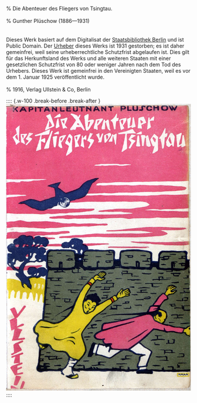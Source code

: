 ﻿% Die Abenteuer des Fliegers von Tsingtau.<br /><br />
% Gunther Plüschow (1886—1931)<br /><br />
  <br/>Dieses Werk basiert auf dem Digitalisat der [Staatsbibliothek Berlin](https://digital.staatsbibliothek-berlin.de/werkansicht/?PPN=PPN756012309&PHYSID=PHYS_0001&USE=800) und ist Public Domain.
  Der [Urheber](https://de.wikipedia.org/wiki/Gunther_Pl%C3%BCschow) dieses Werks ist 1931 gestorben; es ist daher gemeinfrei,
  weil seine urheberrechtliche Schutzfrist abgelaufen ist.
  Dies gilt für das Herkunftsland des Werks und alle weiteren Staaten mit einer
  gesetzlichen Schutzfrist von 80 oder weniger Jahren nach dem Tod des Urhebers.
  Dieses Werk ist gemeinfrei in den Vereinigten Staaten, weil es vor dem 1. Januar 1925 veröffentlicht wurde.<br /><br />
% 1916,	Verlag Ullstein & Co, Berlin

:::: {.w-100 .break-before .break-after }
![](images/cover.jpg "")
::::
